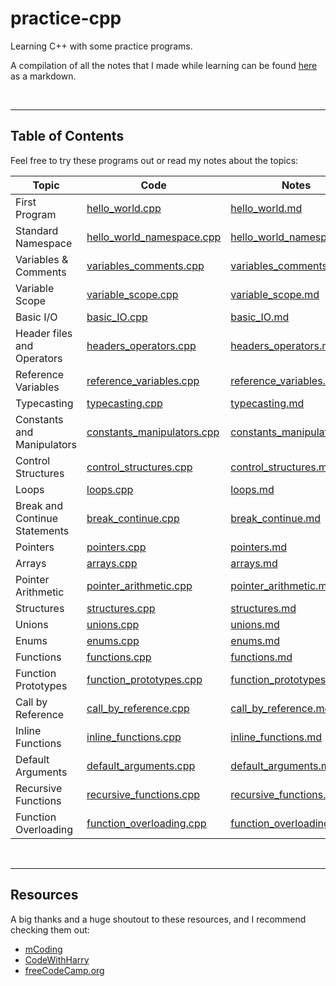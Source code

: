 # practice-cpp
Learning C++ with some practice programs.

A compilation of all the notes that I made while learning can be found [here](https://github.com/Chinmay-47/practice-cpp/blob/main/notes/all_notes.md) as a markdown.

<br>
<hr>

## Table of Contents

Feel free to try these programs out or read my notes about the topics:

|  Topic  |  Code  |  Notes  |
|---------------|------------|-------------|
| First Program | [hello_world.cpp](https://github.com/Chinmay-47/practice-cpp/blob/main/src/hello_world.cpp) | [hello_world.md](https://github.com/Chinmay-47/practice-cpp/blob/main/notes/hello_world.md) |
| Standard Namespace | [hello_world_namespace.cpp](https://github.com/Chinmay-47/practice-cpp/blob/main/src/hello_world_namespace.cpp) | [hello_world_namespace.md](https://github.com/Chinmay-47/practice-cpp/blob/main/notes/hello_world_namespace.md) |
| Variables & Comments | [variables_comments.cpp](https://github.com/Chinmay-47/practice-cpp/blob/main/src/variables_comments.cpp) | [variables_comments.md](https://github.com/Chinmay-47/practice-cpp/blob/main/notes/variables_comments.md) |
| Variable Scope | [variable_scope.cpp](https://github.com/Chinmay-47/practice-cpp/blob/main/src/variable_scope.cpp) | [variable_scope.md](https://github.com/Chinmay-47/practice-cpp/blob/main/notes/variable_scope.md) |
| Basic I/O | [basic_IO.cpp](https://github.com/Chinmay-47/practice-cpp/blob/main/src/basic_IO.cpp) | [basic_IO.md](https://github.com/Chinmay-47/practice-cpp/blob/main/notes/basic_IO.md) |
| Header files and Operators | [headers_operators.cpp](https://github.com/Chinmay-47/practice-cpp/blob/main/src/headers_operators.cpp) | [headers_operators.md](https://github.com/Chinmay-47/practice-cpp/blob/main/notes/headers_operators.md) |
| Reference Variables | [reference_variables.cpp](https://github.com/Chinmay-47/practice-cpp/blob/main/src/reference_variables.cpp) | [reference_variables.md](https://github.com/Chinmay-47/practice-cpp/blob/main/notes/reference_variables.md) |
| Typecasting | [typecasting.cpp](https://github.com/Chinmay-47/practice-cpp/blob/main/src/typecasting.cpp) | [typecasting.md](https://github.com/Chinmay-47/practice-cpp/blob/main/notes/typecasting.md) |
| Constants and Manipulators | [constants_manipulators.cpp](https://github.com/Chinmay-47/practice-cpp/blob/main/src/constants_manipulators.cpp) | [constants_manipulators.md](https://github.com/Chinmay-47/practice-cpp/blob/main/notes/constants_manipulators.md) |
| Control Structures | [control_structures.cpp](https://github.com/Chinmay-47/practice-cpp/blob/main/src/control_structures.cpp) | [control_structures.md](https://github.com/Chinmay-47/practice-cpp/blob/main/notes/control_structures.md) |
| Loops | [loops.cpp](https://github.com/Chinmay-47/practice-cpp/blob/main/src/loops.cpp) | [loops.md](https://github.com/Chinmay-47/practice-cpp/blob/main/notes/loops.md) |
| Break and Continue Statements | [break_continue.cpp](https://github.com/Chinmay-47/practice-cpp/blob/main/src/break_continue.cpp) | [break_continue.md](https://github.com/Chinmay-47/practice-cpp/blob/main/notes/break_continue.md) |
| Pointers | [pointers.cpp](https://github.com/Chinmay-47/practice-cpp/blob/main/src/pointers.cpp) | [pointers.md](https://github.com/Chinmay-47/practice-cpp/blob/main/notes/pointers.md) |
| Arrays | [arrays.cpp](https://github.com/Chinmay-47/practice-cpp/blob/main/src/arrays.cpp) | [arrays.md](https://github.com/Chinmay-47/practice-cpp/blob/main/notes/arrays.md) |
| Pointer Arithmetic | [pointer_arithmetic.cpp](https://github.com/Chinmay-47/practice-cpp/blob/main/src/pointer_arithmetic.cpp) | [pointer_arithmetic.md](https://github.com/Chinmay-47/practice-cpp/blob/main/notes/pointer_arithmetic.md) |
| Structures | [structures.cpp](https://github.com/Chinmay-47/practice-cpp/blob/main/src/structures.cpp)| [structures.md](https://github.com/Chinmay-47/practice-cpp/blob/main/notes/structures.md) |
| Unions | [unions.cpp](https://github.com/Chinmay-47/practice-cpp/blob/main/src/unions.cpp)| [unions.md](https://github.com/Chinmay-47/practice-cpp/blob/main/notes/unions.md) |
| Enums | [enums.cpp](https://github.com/Chinmay-47/practice-cpp/blob/main/src/enums.cpp) | [enums.md](https://github.com/Chinmay-47/practice-cpp/blob/main/notes/enums.md) |
| Functions | [functions.cpp](https://github.com/Chinmay-47/practice-cpp/blob/main/src/functions.cpp) | [functions.md](https://github.com/Chinmay-47/practice-cpp/blob/main/notes/functions.md) |
| Function Prototypes | [function_prototypes.cpp](https://github.com/Chinmay-47/practice-cpp/blob/main/src/function_prototypes.cpp) | [function_prototypes.md](https://github.com/Chinmay-47/practice-cpp/blob/main/notes/function_prototypes.md) |
| Call by Reference | [call_by_reference.cpp](https://github.com/Chinmay-47/practice-cpp/blob/main/src/call_by_reference.cpp) | [call_by_reference.md](https://github.com/Chinmay-47/practice-cpp/blob/main/notes/call_by_reference.md) |
| Inline Functions | [inline_functions.cpp](https://github.com/Chinmay-47/practice-cpp/blob/main/src/inline_functions.cpp) | [inline_functions.md](https://github.com/Chinmay-47/practice-cpp/blob/main/notes/inline_functions.md) |
| Default Arguments | [default_arguments.cpp](https://github.com/Chinmay-47/practice-cpp/blob/main/src/default_arguments.cpp) | [default_arguments.md](https://github.com/Chinmay-47/practice-cpp/blob/main/notes/default_arguments.md) |
| Recursive Functions | [recursive_functions.cpp](https://github.com/Chinmay-47/practice-cpp/blob/main/src/recursive_functions.cpp) | [recursive_functions.md](https://github.com/Chinmay-47/practice-cpp/blob/main/notes/recursive_functions.md) |
| Function Overloading | [function_overloading.cpp](https://github.com/Chinmay-47/practice-cpp/blob/main/src/function_overloading.cpp) |[function_overloading.md](https://github.com/Chinmay-47/practice-cpp/blob/main/notes/function_overloading.md) |


<br>
<hr>

## Resources
A big thanks and a huge shoutout to these resources, and I recommend checking them out:
- [mCoding](https://www.youtube.com/c/mCodingWithJamesMurphy)
- [CodeWithHarry](https://www.youtube.com/c/CodeWithHarry)
- [freeCodeCamp.org](https://www.youtube.com/c/Freecodecamp)
